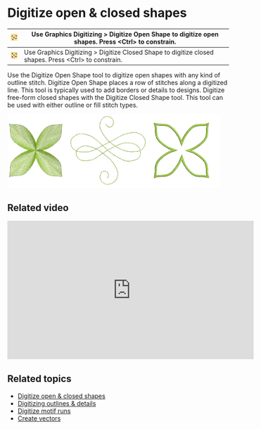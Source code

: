 # Digitize open & closed shapes

| ![OpenObject.png](assets/OpenObject.png)     | Use Graphics Digitizing > Digitize Open Shape to digitize open shapes. Press &lt;Ctrl&gt; to constrain.     |
| -------------------------------------------- | ----------------------------------------------------------------------------------------------------------- |
| ![ClosedObject.png](assets/ClosedObject.png) | Use Graphics Digitizing > Digitize Closed Shape to digitize closed shapes. Press &lt;Ctrl&gt; to constrain. |

Use the Digitize Open Shape tool to digitize open shapes with any kind of outline stitch. Digitize Open Shape places a row of stitches along a digitized line. This tool is typically used to add borders or details to designs. Digitize free-form closed shapes with the Digitize Closed Shape tool. This tool can be used with either outline or fill stitch types.

![OpenClosedShapes.png](assets/OpenClosedShapes.png)

## Related video

<iframe src="https://www.youtube.com/embed/FeAn3Ene_Rs" frameborder="0" 
		 allow="accelerometer; autoplay; encrypted-media; gyroscope; picture-in-picture" 
		 allowfullscreen="" style="width: 560px; height: 315px;">

</iframe>

## Related topics

- [Digitize open & closed shapes](../../Digitizing/input/Digitize_open_closed_shapes)
- [Digitizing outlines & details](../../Digitizing/input/Digitizing_outlines_details)
- [Digitize motif runs](../../Decorative/motifs/Digitize_motif_runs)
- [Create vectors](../../Automatic/vectors/Create_vectors)
